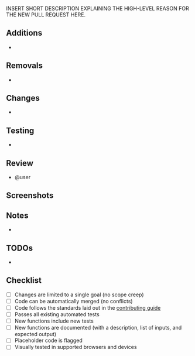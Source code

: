 INSERT SHORT DESCRIPTION EXPLAINING THE HIGH-LEVEL REASON FOR THE NEW PULL REQUEST HERE.

## Additions

-

## Removals

-

## Changes

-

## Testing

-

## Review

- @user

## Screenshots


## Notes

-

## TODOs

-

## Checklist

* [ ] Changes are limited to a single goal (no scope creep)
* [ ] Code can be automatically merged (no conflicts)
* [ ] Code follows the standards laid out in the [contributing guide](https://github.com/bullhorn/career-portal/blob/master/CONTRIBUTING.md)
* [ ] Passes all existing automated tests
* [ ] New functions include new tests
* [ ] New functions are documented (with a description, list of inputs, and expected output)
* [ ] Placeholder code is flagged
* [ ] Visually tested in supported browsers and devices
